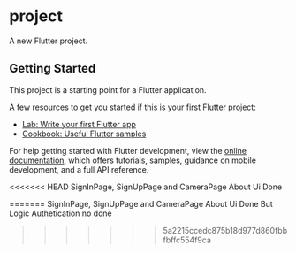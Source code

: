 # project

A new Flutter project.

## Getting Started

This project is a starting point for a Flutter application.

A few resources to get you started if this is your first Flutter project:

- [Lab: Write your first Flutter app](https://docs.flutter.dev/get-started/codelab)
- [Cookbook: Useful Flutter samples](https://docs.flutter.dev/cookbook)

For help getting started with Flutter development, view the
[online documentation](https://docs.flutter.dev/), which offers tutorials,
samples, guidance on mobile development, and a full API reference.


<<<<<<< HEAD
SignInPage, SignUpPage and CameraPage About Ui Done 

=======
SignInPage, SignUpPage and CameraPage About Ui Done But Logic Authetication no done
>>>>>>> 5a2215ccedc875b18d977d860fbbfbffc554f9ca

